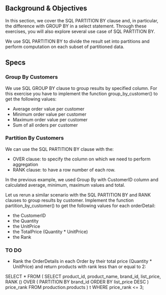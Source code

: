 ## Background & Objectives
In this section, we cover the SQL PARTITION BY clause and, in particular, the difference with GROUP BY in a select statement. Through these exercises, you will also explore several use case of SQL PARTITION BY.

We use SQL PARTITION BY to divide the result set into partitions and perform computation on each subset of partitioned data.

## Specs

### Group By Customers

We use SQL GROUP BY clause to group results by specified column. For this exercise you have to implement the function group_by_customer() to get the following values:
- Average order value per customer
- Minimum order value per customer
- Maximum order value per customer
- Sum of all orders per customer

### Partition By Customers

We can use the SQL PARTITION BY clause with the:
- OVER clause: to specify the column on which we need to perform aggregation
- RANK clause: to have a row number of each row.

In the previous example, we used Group By with CustomerID column and calculated average, minimum, maximum values and total.

Let us rerun a similar scenario with the SQL PARTITION BY and RANK clauses to group results by customer. Implement the function partition_by_customer() to get the following values for each orderDetail:
- the CustomerID
- the Quantity
- the UnitPrice
- the TotalPrice (Quantity * UnitPrice)
- the Rank


### TO DO

- Rank the OrderDetails in each Order by their total price (Quantity * UnitPrice) and return products with rank less than or equal to 2:

SELECT * FROM (
 SELECT
 product_id,
 product_name,
 brand_id,
 list_price,
 RANK () OVER (
 PARTITION BY brand_id
 ORDER BY list_price DESC
 ) price_rank
 FROM
 production.products
) t
WHERE price_rank <= 3;
